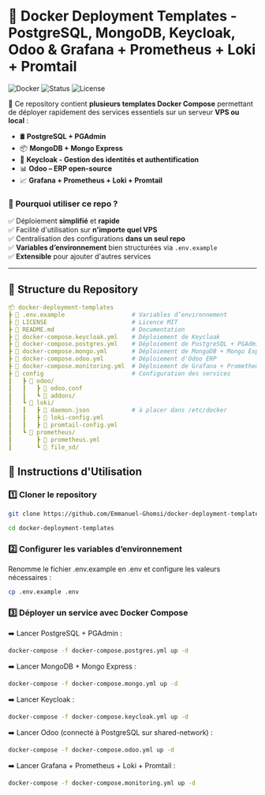 # 🚀 Docker Deployment Templates - PostgreSQL, MongoDB, Keycloak, Odoo & Grafana + Prometheus + Loki + Promtail

![Docker](https://img.shields.io/badge/Docker-Supported-blue?logo=docker)
![Status](https://img.shields.io/badge/Status-Production%20Ready-green)
![License](https://img.shields.io/github/license/emmanuel-ghomsi/docker-deployment-templates)

📌 Ce repository contient **plusieurs templates Docker Compose** permettant de déployer rapidement des services essentiels sur un serveur **VPS ou local** :

- 🛢️ **PostgreSQL + PGAdmin**
- 📦 **MongoDB + Mongo Express**
- 🔐 **Keycloak - Gestion des identités et authentification**
- 📊 **Odoo – ERP open-source**
- 📈 **Grafana + Prometheus + Loki + Promtail**

### 🚀 **Pourquoi utiliser ce repo ?**

✅ Déploiement **simplifié** et **rapide**  
✅ Facilité d'utilisation sur **n'importe quel VPS**  
✅ Centralisation des configurations **dans un seul repo**  
✅ **Variables d’environnement** bien structurées via `.env.example`  
✅ **Extensible** pour ajouter d'autres services  

---

## 📂 **Structure du Repository**

```yaml
📦 docker-deployment-templates
┣ 📜 .env.example                   # Variables d’environnement
┣ 📜 LICENSE                        # Licence MIT
┣ 📜 README.md                      # Documentation
┣ 📜 docker-compose.keycloak.yml    # Déploiement de Keycloak
┣ 📜 docker-compose.postgres.yml    # Déploiement de PostgreSQL + PGAdmin
┣ 📜 docker-compose.mongo.yml       # Déploiement de MongoDB + Mongo Express
┣ 📜 docker-compose.odoo.yml        # Déploiement d'Odoo ERP
┣ 📜 docker-compose.monitoring.yml  # Déploiement de Grafana + Prometheus + Loki + Promtail
┣ 📂 config                         # Configuration des services
┃   ┣ 📂 odoo/
┃   ┃   ┣ 📜 odoo.conf
┃   ┃   ┗ 📂 addons/ 
┃   ┗ 📂 loki/
┃   ┃   ┣ 📜 daemon.json            # à placer dans /etc/docker
┃   ┃   ┣ 📜 loki-config.yml
┃   ┃   ┣ 📜 promtail-config.yml
┃   ┗ 📂 prometheus/
┃       ┣ 📜 prometheus.yml
┃       ┗ 📂 file_sd/ 
```

## 🚀 **Instructions d'Utilisation**

### 1️⃣ **Cloner le repository**

```bash
git clone https://github.com/Emmanuel-Ghomsi/docker-deployment-templates.git

cd docker-deployment-templates
```

### 2️⃣ **Configurer les variables d’environnement**

Renomme le fichier .env.example en .env et configure les valeurs nécessaires :
```bash
cp .env.example .env
```

### 3️⃣ **Déployer un service avec Docker Compose**

➡️ Lancer PostgreSQL + PGAdmin :
```bash
docker-compose -f docker-compose.postgres.yml up -d
```

➡️ Lancer MongoDB + Mongo Express :
```bash
docker-compose -f docker-compose.mongo.yml up -d
```

➡️ Lancer Keycloak :
```bash
docker-compose -f docker-compose.keycloak.yml up -d
```

➡️ Lancer Odoo (connecté à PostgreSQL sur shared-network) :
```bash
docker-compose -f docker-compose.odoo.yml up -d
```

➡️ Lancer Grafana + Prometheus + Loki + Promtail :
```bash
docker-compose -f docker-compose.monitoring.yml up -d
```